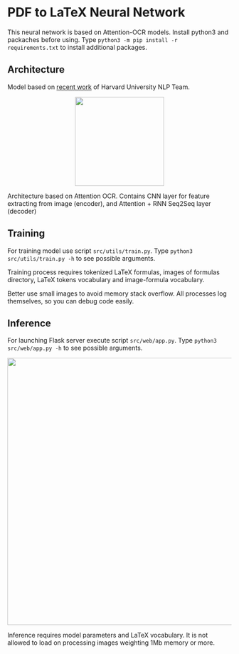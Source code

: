 # PDF  to LaTeX Neural Network

This neural network is based on Attention-OCR models. Install python3 and packaches before using. Type `python3 -m pip install -r requirements.txt` to install additional packages.

## Architecture

Model based on [recent work](http://lstm.seas.harvard.edu/latex/) of Harvard University NLP Team.

<p align=center><img src='https://i.ibb.co/W6q5k33/network.png' width=200></p>

Architecture based on Attention OCR. Contains CNN layer for feature extracting from image (encoder), and Attention + RNN Seq2Seq layer (decoder)

## Training

For training model use script `src/utils/train.py`.
Type `python3 src/utils/train.py -h` to see possible arguments.

Training process requires tokenized LaTeX formulas, images of formulas directory, LaTeX tokens vocabulary and image-formula vocabulary.

Better use small images to avoid memory stack overflow. All processes log themselves, so you can debug code easily.

## Inference

For launching Flask server execute script `src/web/app.py`.
Type `python3 src/web/app.py -h` to see possible arguments.

<p align=center><img src='https://i.ibb.co/Z80kXhP/2021-07-16-15-09-54.png' width=600></p>

Inference requires model parameters and LaTeX vocabulary. It is not allowed to load on processing images weighting 1Mb memory or more.